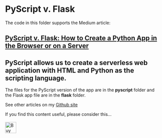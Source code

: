 # PyScript v. Flask
The code in this folder supports the Medium article: 

## [PyScript v. Flask: How to Create a Python App in the Browser or on a Server](https://towardsdatascience.com/pyscript-v-flask-how-to-create-a-python-app-in-the-browser-or-on-a-server-2cfe4dd0df9d)

## PyScript allows us to create a serverless web application with HTML and Python as the scripting language.


The files for the PyScript version of the app are in the __pyscript__ folder and the Flask app file are in the __flask__ folder.



See other articles on my [Github site](https://alanjones2.github.io)

If you find this content useful, please consider this... <br/><br/>
<a href='https://ko-fi.com/M4M64THKG' target='_blank'><img height='36' style='border:0px;height:36px;' src='https://cdn.ko-fi.com/cdn/kofi2.png?v=2' border='0' alt='Buy Me a Coffee at ko-fi.com' /></a>
